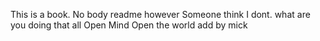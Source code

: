 This is a book.
No body readme
however Someone think I dont.
what are you doing
that all 
Open Mind 
Open the world
add by mick